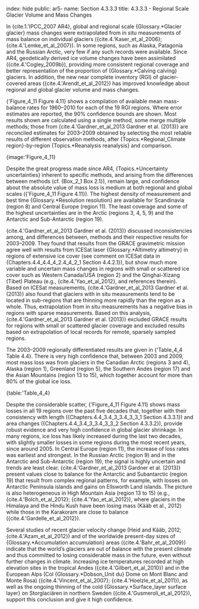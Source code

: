 index: hide
public: ar5-
name: Section 4.3.3.3
title: 4.3.3.3 - Regional Scale Glacier Volume and Mass Changes

In {cite.1.'IPCC_2007 AR4}, global and regional scale {Glossary.*Glacier glacier} mass changes were extrapolated from in situ measurements of mass balance on individual glaciers ({cite.4.'Kaser_et_al_2006}; {cite.4.'Lemke_et_al_2007}). In some regions, such as Alaska, Patagonia and the Russian Arctic, very few if any such records were available. Since AR4, geodetically derived ice volume changes have been assimilated ({cite.4.'Cogley_2009b}), providing more consistent regional coverage and better representation of the proportion of {Glossary.*Calving calving} glaciers. In addition, the new near complete inventory (RGI) of glacier-covered areas ({cite.4.'Arendt_et_al_2012}) has improved knowledge about regional and global glacier volume and mass changes.

{'Figure_4_11 Figure 4.11} shows a compilation of available mean mass-balance rates for 1960–2010 for each of the 19 RGI regions. Where error estimates are reported, the 90% confidence bounds are shown. Most results shown are calculated using a single method, some merge multiple methods; those from {cite.4.'Gardner_et_al_2013 Gardner et al. (2013)} are reconciled estimates for 2003–2009 obtained by selecting the most reliable results of different observation methods, after {Topics.*Regional_Climate region}-by-region {Topics.*Reanalysis reanalysis} and comparison.

{image:'Figure_4_11}

Despite the great progress made since AR4, {Topics.*Uncertainty uncertainties} inherent to specific methods, and arising from the differences between methods (cf. {Box_2_1 Box 2.1}), remain large, and confidence about the absolute value of mass loss is medium at both regional and global scales ({'Figure_4_11 Figure 4.11}). The highest density of measurement and best time {Glossary.*Resolution resolution} are available for Scandinavia (region 8) and Central Europe (region 11). The least coverage and some of the highest uncertainties are in the Arctic (regions 3, 4, 5, 9) and the Antarctic and Sub-Antarctic (region 19).

{cite.4.'Gardner_et_al_2013 Gardner et al. (2013)} discussed inconsistencies among, and differences between, methods and their respective results for 2003–2009. They found that results from the GRACE gravimetric mission agree well with results from ICESat laser {Glossary.*Altimetry altimetry} in regions of extensive ice cover (see comment on ICESat data in {Chapters.4.4_4.4_4_2.4_4_2_1 Section 4.4.2.1}), but show much more variable and uncertain mass changes in regions with small or scattered ice cover such as Western Canada/USA (region 2) and the Qinghai-Xizang (Tibet) Plateau (e.g., {cite.4.'Yao_et_al_2012}, and references therein). Based on ICESat measurements, {cite.4.'Gardner_et_al_2013 Gardner et al. (2013)} also found that glaciers with in situ measurements tend to be located in sub-regions that are thinning more rapidly than the region as a whole. Thus, extrapolation from in situ measurements has a negative bias in regions with sparse measurements. Based on this analysis, {cite.4.'Gardner_et_al_2013 Gardner et al. (2013)} excluded GRACE results for regions with small or scattered glacier coverage and excluded results based on extrapolation of local records for remote, sparsely sampled regions.

The 2003–2009 regionally differentiated results are given in {'Table_4_4 Table 4.4}. There is very high confidence that, between 2003 and 2009, most mass loss was from glaciers in the Canadian Arctic (regions 3 and 4), Alaska (region 1), Greenland (region 5), the Southern Andes (region 17) and the Asian Mountains (region 13 to 15), which together account for more than 80% of the global ice loss.

{table:'Table_4_4}

Despite the considerable scatter, {'Figure_4_11 Figure 4.11} shows mass losses in all 19 regions over the past five decades that, together with their consistency with length ({Chapters.4.4_3.4_3_3.4_3_3_1 Section 4.3.3.1}) and area changes ({Chapters.4.4_3.4_3_3.4_3_3_2 Section 4.3.3.2}), provide robust evidence and very high confidence in global glacier shrinkage. In many regions, ice loss has likely increased during the last two decades, with slightly smaller losses in some regions during the most recent years, since around 2005. In Central Europe (region 11), the increase of loss rates was earliest and strongest. In the Russian Arctic (region 9) and in the Antarctic and Sub-Antarctic (region 19), the signal is highly uncertain and trends are least clear. {cite.4.'Gardner_et_al_2013 Gardner et al. (2013)} present values close to balance for the Antarctic and Subantarctic (region 19) that result from complex regional patterns, for example, with losses on Antarctic Peninsula islands and gains on Ellsworth Land islands. The picture is also heterogeneous in High Mountain Asia (region 13 to 15) (e.g., {cite.4.'Bolch_et_al_2012}; {cite.4.'Yao_et_al_2012}), where glaciers in the Himalaya and the Hindu Kush have been losing mass (Kääb et al., 2012) while those in the Karakoram are close to balance ({cite.4.'Gardelle_et_al_2012}).

Several studies of recent glacier velocity change (Heid and Kääb, 2012; {cite.4.'Azam_et_al_2012}) and of the worldwide present-day sizes of {Glossary.*Accumulation accumulation} areas ({cite.4.'Bahr_et_al_2009}) indicate that the world’s glaciers are out of balance with the present climate and thus committed to losing considerable mass in the future, even without further changes in climate. Increasing ice temperatures recorded at high elevation sites in the tropical Andes ({cite.4.'Gilbert_et_al_2010}) and in the European Alps (Col {Glossary.*Dobson_Unit du} Dome on Mont Blanc and Monte Rosa) ({cite.4.'Vincent_et_al_2007}; {cite.4.'Hoelzle_et_al_2011}), as well as the ongoing thinning of the cold {Glossary.*Surface_layer surface layer} on Storglaciären in northern Sweden ({cite.4.'Gusmeroli_et_al_2012}), support this conclusion and give it high confidence.
